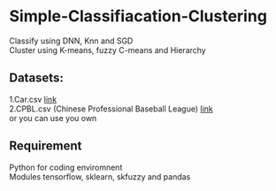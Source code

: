# Simple-Classifiacation-Clustering
Classify using DNN, Knn and SGD <br>
Cluster using K-means, fuzzy C-means and Hierarchy<br>

## Datasets:
1.Car.csv [link](https://archive.ics.uci.edu/ml/datasets/Car+Evaluation)<br>
2.CPBL.csv (Chinese Professional Baseball League) [link](https://cpbl-plus.appspot.com/batting)
<br>
or you can use you own

## Requirement
Python for coding enviromnent<br>
Modules tensorflow, sklearn, skfuzzy and pandas
